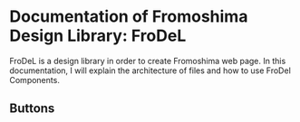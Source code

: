 # Documentation of Fromoshima Design Library: FroDeL
FroDeL is a design library in order to create Fromoshima web page. In this documentation, I will explain the architecture of files and how to use FroDel Components.

## Buttons